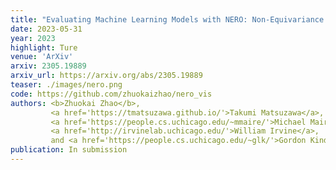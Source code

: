 ```yaml
---
title: "Evaluating Machine Learning Models with NERO: Non-Equivariance Revealed on Orbits"
date: 2023-05-31
year: 2023
highlight: Ture
venue: 'ArXiv'
arxiv: 2305.19889
arxiv_url: https://arxiv.org/abs/2305.19889
teaser: ./images/nero.png
code: https://github.com/zhuokaizhao/nero_vis
authors: <b>Zhuokai Zhao</b>,
         <a href='https://tmatsuzawa.github.io/'>Takumi Matsuzawa</a>,
         <a href='https://people.cs.uchicago.edu/~mmaire/'>Michael Maire</a>,
         <a href='http://irvinelab.uchicago.edu/'>William Irvine</a>,
         and <a href='https://people.cs.uchicago.edu/~glk/'>Gordon Kindlmann</a>
publication: In submission
---
```

